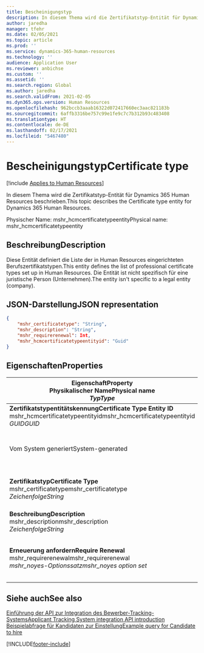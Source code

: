 ```yaml
---
title: Bescheinigungstyp
description: In diesem Thema wird die Zertifikatstyp-Entität für Dynamics 365 Human Resources beschrieben.
author: jaredha
manager: tfehr
ms.date: 02/05/2021
ms.topic: article
ms.prod: ''
ms.service: dynamics-365-human-resources
ms.technology: ''
audience: Application User
ms.reviewer: anbichse
ms.custom: ''
ms.assetid: ''
ms.search.region: Global
ms.author: jaredha
ms.search.validFrom: 2021-02-05
ms.dyn365.ops.version: Human Resources
ms.openlocfilehash: 962bccb3aaab16322d072417660ec3aac821183b
ms.sourcegitcommit: 6affb3316be757c99e1fe9c7c7b312b93c483408
ms.translationtype: HT
ms.contentlocale: de-DE
ms.lasthandoff: 02/17/2021
ms.locfileid: "5467480"
---
```

# <a name="certificate-type"></a><span data-ttu-id="c05d9-103">Bescheinigungstyp</span><span class="sxs-lookup"><span data-stu-id="c05d9-103">Certificate type</span></span>

[!include [Applies to Human Resources](../includes/applies-to-hr.md)]

<span data-ttu-id="c05d9-104">In diesem Thema wird die Zertifikatstyp-Entität für Dynamics 365 Human Resources beschrieben.</span><span class="sxs-lookup"><span data-stu-id="c05d9-104">This topic describes the Certificate type entity for Dynamics 365 Human Resources.</span></span>

<span data-ttu-id="c05d9-105">Physischer Name: mshr_hcmcertificatetypeentity</span><span class="sxs-lookup"><span data-stu-id="c05d9-105">Physical name: mshr_hcmcertificatetypeentity</span></span>

## <a name="description"></a><span data-ttu-id="c05d9-106">Beschreibung</span><span class="sxs-lookup"><span data-stu-id="c05d9-106">Description</span></span>

<span data-ttu-id="c05d9-107">Diese Entität definiert die Liste der in Human Resources eingerichteten Berufszertifikatstypen.</span><span class="sxs-lookup"><span data-stu-id="c05d9-107">This entity defines the list of professional certificate types set up in Human Resources.</span></span> <span data-ttu-id="c05d9-108">Die Entität ist nicht spezifisch für eine juristische Person (Unternehmen).</span><span class="sxs-lookup"><span data-stu-id="c05d9-108">The entity isn't specific to a legal entity (company).</span></span>

## <a name="json-representation"></a><span data-ttu-id="c05d9-109">JSON-Darstellung</span><span class="sxs-lookup"><span data-stu-id="c05d9-109">JSON representation</span></span>

```json
{
    "mshr_certificatetype": "String",
    "mshr_description": "String",
    "mshr_requirerenewal": Int,
    "mshr_hcmcertificatetypeentityid": "Guid"
}
```

## <a name="properties"></a><span data-ttu-id="c05d9-110">Eigenschaften</span><span class="sxs-lookup"><span data-stu-id="c05d9-110">Properties</span></span>

| <span data-ttu-id="c05d9-111">Eigenschaft</span><span class="sxs-lookup"><span data-stu-id="c05d9-111">Property</span></span><br><span data-ttu-id="c05d9-112">**Physikalischer Name**</span><span class="sxs-lookup"><span data-stu-id="c05d9-112">**Physical name**</span></span><br><span data-ttu-id="c05d9-113">**_Typ_**</span><span class="sxs-lookup"><span data-stu-id="c05d9-113">**_Type_**</span></span> | <span data-ttu-id="c05d9-114">Verwenden</span><span class="sxs-lookup"><span data-stu-id="c05d9-114">Use</span></span> | <span data-ttu-id="c05d9-115">Beschreibung</span><span class="sxs-lookup"><span data-stu-id="c05d9-115">Description</span></span> |
| --- | --- | --- |
| <span data-ttu-id="c05d9-116">**Zertifikatstypentitätskennung**</span><span class="sxs-lookup"><span data-stu-id="c05d9-116">**Certificate Type Entity ID**</span></span><br><span data-ttu-id="c05d9-117">mshr_hcmcertificatetypeentityid</span><span class="sxs-lookup"><span data-stu-id="c05d9-117">mshr_hcmcertificatetypeentityid</span></span><br><span data-ttu-id="c05d9-118">*GUID*</span><span class="sxs-lookup"><span data-stu-id="c05d9-118">*GUID*</span></span> | <span data-ttu-id="c05d9-119">Schreibgeschützt</span><span class="sxs-lookup"><span data-stu-id="c05d9-119">Read-only</span></span><br><span data-ttu-id="c05d9-120">Erforderlich</span><span class="sxs-lookup"><span data-stu-id="c05d9-120">Required</span></span> 
<span data-ttu-id="c05d9-121">Vom System generiert</span><span class="sxs-lookup"><span data-stu-id="c05d9-121">System-generated</span></span> | <span data-ttu-id="c05d9-122">Eindeutiger primärer Bezeichner für den Zertifikatstyp.</span><span class="sxs-lookup"><span data-stu-id="c05d9-122">Unique primary identifier for the certificate type.</span></span> |
| <span data-ttu-id="c05d9-123">**Zertifikatstyp**</span><span class="sxs-lookup"><span data-stu-id="c05d9-123">**Certificate Type**</span></span><br><span data-ttu-id="c05d9-124">mshr_certificatetype</span><span class="sxs-lookup"><span data-stu-id="c05d9-124">mshr_certificatetype</span></span><br><span data-ttu-id="c05d9-125">*Zeichenfolge*</span><span class="sxs-lookup"><span data-stu-id="c05d9-125">*String*</span></span> | <span data-ttu-id="c05d9-126">Lesen/Schreiben</span><span class="sxs-lookup"><span data-stu-id="c05d9-126">Read/write</span></span><br><span data-ttu-id="c05d9-127">Erforderlich</span><span class="sxs-lookup"><span data-stu-id="c05d9-127">Required</span></span> | <span data-ttu-id="c05d9-128">Eindeutiger vom Benutzer lesbarer Bezeichner für den Zertifikatstyp.</span><span class="sxs-lookup"><span data-stu-id="c05d9-128">Unique user-readable identifier for the certificate type.</span></span> |
| <span data-ttu-id="c05d9-129">**Beschreibung**</span><span class="sxs-lookup"><span data-stu-id="c05d9-129">**Description**</span></span><br><span data-ttu-id="c05d9-130">mshr_description</span><span class="sxs-lookup"><span data-stu-id="c05d9-130">mshr_description</span></span><br><span data-ttu-id="c05d9-131">*Zeichenfolge*</span><span class="sxs-lookup"><span data-stu-id="c05d9-131">*String*</span></span> | <span data-ttu-id="c05d9-132">Lesen/Schreiben</span><span class="sxs-lookup"><span data-stu-id="c05d9-132">Read/write</span></span><br><span data-ttu-id="c05d9-133">Erforderlich</span><span class="sxs-lookup"><span data-stu-id="c05d9-133">Required</span></span> | <span data-ttu-id="c05d9-134">Beschreibung des Zertifikatstyps.</span><span class="sxs-lookup"><span data-stu-id="c05d9-134">Description of the certificate type.</span></span> |
| <span data-ttu-id="c05d9-135">**Erneuerung anfordern**</span><span class="sxs-lookup"><span data-stu-id="c05d9-135">**Require Renewal**</span></span><br><span data-ttu-id="c05d9-136">mshr_requirerenewal</span><span class="sxs-lookup"><span data-stu-id="c05d9-136">mshr_requirerenewal</span></span><br><span data-ttu-id="c05d9-137">*mshr_noyes-Optionssatz*</span><span class="sxs-lookup"><span data-stu-id="c05d9-137">*mshr_noyes option set*</span></span> | <span data-ttu-id="c05d9-138">Lesen/Schreiben</span><span class="sxs-lookup"><span data-stu-id="c05d9-138">Read/write</span></span><br><span data-ttu-id="c05d9-139">Optional</span><span class="sxs-lookup"><span data-stu-id="c05d9-139">Optional</span></span> | <span data-ttu-id="c05d9-140">Gibt an, ob für das Zertifikat eine Erneuerung erforderlich ist.</span><span class="sxs-lookup"><span data-stu-id="c05d9-140">Indicates whether renewal is required for the certificate.</span></span> |

## <a name="see-also"></a><span data-ttu-id="c05d9-141">Siehe auch</span><span class="sxs-lookup"><span data-stu-id="c05d9-141">See also</span></span>

[<span data-ttu-id="c05d9-142">Einführung der API zur Integration des Bewerber-Tracking-Systems</span><span class="sxs-lookup"><span data-stu-id="c05d9-142">Applicant Tracking System integration API introduction</span></span>](hr-admin-integration-ats-api-introduction.md)<br>
[<span data-ttu-id="c05d9-143">Beispielabfrage für Kandidaten zur Einstellung</span><span class="sxs-lookup"><span data-stu-id="c05d9-143">Example query for Candidate to hire</span></span>](hr-admin-integration-ats-api-candidate-to-hire-example-query.md)



[!INCLUDE[footer-include](../includes/footer-banner.md)]